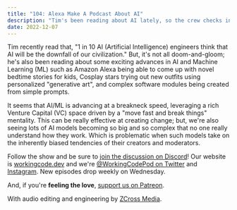 ```yaml
---
title: "104: Alexa Make A Podcast About AI"
description: "Tim's been reading about AI lately, so the crew checks in on recent advances."
date: 2022-12-07
---
```


<script async defer onload="redcircleIframe();" src="https://api.podcache.net/embedded-player/sh/30227421-bc27-45c2-bfb4-861def7dd4cc/ep/b2bd9f5d-d7ea-4b80-a51e-d3c04f6ba021"></script><div class="redcirclePlayer-b2bd9f5d-d7ea-4b80-a51e-d3c04f6ba021"></div>

Tim recently read that, "1 in 10 AI (Artificial Intelligence) engineers think that AI will be the downfall of our civilization." But, it's not all doom-and-gloom; he's also been reading about some exciting advances in AI and Machine Learning (ML) such as Amazon Alexa being able to come up with novel bedtime stories for kids, Cosplay stars trying out new outfits using personalized "generative art", and complex software modules being created from simple prompts.

It seems that AI/ML is advancing at a breakneck speed, leveraging a rich Venture Capital (VC) space driven by a "move fast and break things" mentality. This can be really effective at creating change; but, we're also seeing lots of AI models becoming so big and so complex that no one really understand how they work. Which is problematic when such models take on the inherently biased tendencies of their creators and moderators.

Follow the show and be sure to [join the discussion on Discord][working-code-discord]! Our website is [workingcode.dev][working-code] and we're [@WorkingCodePod on Twitter][working-code-twitter] and [Instagram][working-code-instagram]. New episodes drop weekly on Wednesday.

And, if you're **feeling the love**, [support us on Patreon][working-code-patreon].

[working-code]: https://workingcode.dev/
[working-code-discord]: https://workingcode.dev/discord/
[working-code-instagram]: https://www.instagram.com/workingcodepod/
[working-code-patreon]: https://www.patreon.com/workingcodepod
[working-code-twitter]: https://twitter.com/WorkingCodePod

With audio editing and engineering by [ZCross Media](https://www.zcross.media/).
